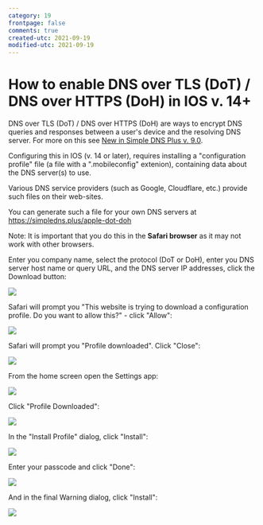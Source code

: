 ```yaml
---
category: 19
frontpage: false
comments: true
created-utc: 2021-09-19
modified-utc: 2021-09-19
---
```

# How to enable DNS over TLS (DoT) / DNS over HTTPS (DoH) in IOS v. 14+

DNS over TLS (DoT) / DNS over HTTPS (DoH) are ways to encrypt DNS queries and responses between a user's device and the resolving DNS server. For more on this see [New in Simple DNS Plus v. 9.0](/kb/194).

Configuring this in IOS (v. 14 or later), requires installing a "configuration profile" file (a file with a ".mobileconfig" extenion), containing data about the DNS server(s) to use.

Various DNS service providers (such as Google, Cloudflare, etc.) provide such files on their web-sites.

You can generate such a file for your own DNS servers at <https://simpledns.plus/apple-dot-doh>

Note: It is important that you do this in the **Safari browser** as it may not work with other browsers.

Enter you company name, select the protocol (DoT or DoH), enter you DNS server host name or query URL, and the DNS server IP addresses, click the Download button:

![](img/202/ipad1.png)

Safari will prompt you "This website is trying to download a configuration profile. Do you want to allow this?" - click "Allow":

![](img/202/ipad2.png)

Safari will prompt you "Profile downloaded". Click "Close":

![](img/202/ipad3.png)

From the home screen open the Settings app:

![](img/202/ipad4.png)

Click "Profile Downloaded":

![](img/202/ipad5.png)

In the "Install Profile" dialog, click "Install":

![](img/202/ipad6.png)

Enter your passcode and click "Done":

![](img/202/ipad7.png)

And in the final Warning dialog, click "Install":

![](img/202/ipad8.png)

